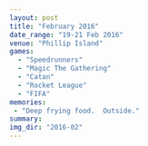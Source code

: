 ```yaml
---
layout: post
title: "February 2016"
date_range: "19-21 Feb 2016"
venue: "Phillip Island"
games:
  - "Speedrunners"
  - "Magic The Gathering"
  - "Catan"
  - "Rocket League"
  - "FIFA"
memories:
 - "Deep frying food.  Outside."
summary: 
img_dir: "2016-02"
---
```

